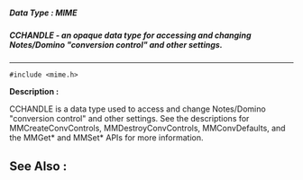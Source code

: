 ##### Data Type : MIME
##### CCHANDLE - an opaque data type for accessing and changing Notes/Domino "conversion control" and other settings.
---
```
#include <mime.h>
```
**Description :**

CCHANDLE is a data type used to access and change Notes/Domino "conversion 
control" and other settings.  See the descriptions for MMCreateConvControls, 
MMDestroyConvControls, MMConvDefaults, and the MMGet* and MMSet* APIs for more 
information.


**See Also :**
---
